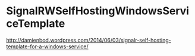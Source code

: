 SignalRWSelfHostingWindowsServiceTemplate
=========================================
http://damienbod.wordpress.com/2014/06/03/signalr-self-hosting-template-for-a-windows-service/
